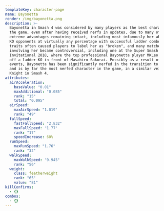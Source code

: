 ```yaml
---
templateKey: character-page
name: Bayonetta
render: /img/bayonetta.png
description: >-
  Bayonetta in Smash 4 was considered by many players as the best character in
  the game, even after having received nerfs in updates, due to many of her
  extreme advantages remaining intact, including most infamously her ability to
  KO opponents at virtually any percentage with successful ladder combos. These
  traits often caused players to label her as "broken", and many matches
  involving her became controversial, including one at the Super Smash Bros.
  Invitational 2018, where the top professional Bayonetta player MKLeo pulled
  off a ladder KO in front of Masahiro Sakurai. Possibly as a result of these
  events, Bayonetta has been significantly nerfed in the transition to Ultimate,
  and is by far the most nerfed character in the game, in a similar vein to Meta
  Knight in Smash 4.
attributes:
  airAcceleration:
    baseValue: "0.01"
    maxAdditional: "0.085"
    rank: "15"
    total: "0.095"
  airSpeed:
    maxAirSpeed: "1.019"
    rank: "49"
  fallSpeed:
    fastFallSpeed: "2.832"
    maxFallSpeed: "1.77"
    rank: "17"
    speedIncrease: 60%
  runSpeed:
    maxRunSpeed: "1.76"
    rank: "32"
  walkSpeed:
    maxWalkSpeed: "0.945"
    rank: "56"
  weight:
    class: featherweight
    rank: "65"
    value: "81"
killConfirms:
  - {}
combos:
  - {}
---
```

